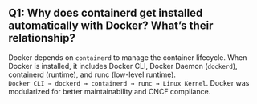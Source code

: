 ## Q1: Why does containerd get installed automatically with Docker? What’s their relationship?

Docker depends on `containerd` to manage the container lifecycle. When Docker is installed, it includes Docker CLI, Docker Daemon (`dockerd`), containerd (runtime), and runc (low-level runtime).  
`Docker CLI → dockerd → containerd → runc → Linux Kernel`. Docker was modularized for better maintainability and CNCF compliance.
